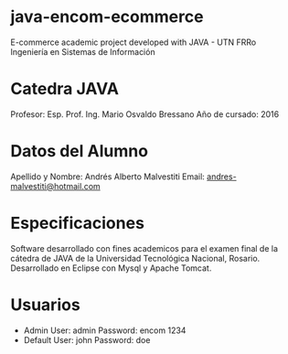 # java-encom-ecommerce
E-commerce academic project developed with JAVA - UTN FRRo	
Ingeniería en Sistemas de Información

# Catedra JAVA
Profesor: Esp. Prof. Ing. Mario Osvaldo Bressano
Año de cursado: 2016

# Datos del Alumno
Apellido y Nombre: Andrés Alberto Malvestiti
Email: andres-malvestiti@hotmail.com

# Especificaciones
Software desarrollado con fines academicos para el examen final de la 
cátedra de JAVA de la Universidad Tecnológica Nacional, Rosario.
Desarrollado en Eclipse con Mysql y Apache Tomcat.

# Usuarios
- Admin
User: admin
Password: encom 1234
- Default
User: john
Password: doe 

